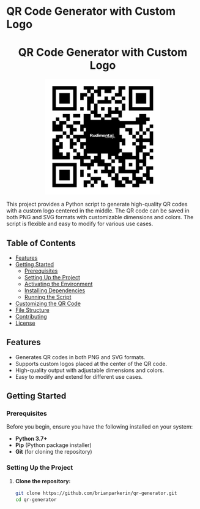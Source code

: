 # QR Code Generator with Custom Logo

<div align="center">
  <h1>QR Code Generator with Custom Logo</h1>
  <img src="./assets/RudimentalQR_with_logo.png" alt="Rudimental QR Code" width="300"/>
</div>

This project provides a Python script to generate high-quality QR codes with a custom logo centered in the middle. The QR code can be saved in both PNG and SVG formats with customizable dimensions and colors. The script is flexible and easy to modify for various use cases.

## Table of Contents

- [Features](#features)
- [Getting Started](#getting-started)
  - [Prerequisites](#prerequisites)
  - [Setting Up the Project](#setting-up-the-project)
  - [Activating the Environment](#activating-the-environment)
  - [Installing Dependencies](#installing-dependencies)
  - [Running the Script](#running-the-script)
- [Customizing the QR Code](#customizing-the-qr-code)
- [File Structure](#file-structure)
- [Contributing](#contributing)
- [License](#license)

## Features

- Generates QR codes in both PNG and SVG formats.
- Supports custom logos placed at the center of the QR code.
- High-quality output with adjustable dimensions and colors.
- Easy to modify and extend for different use cases.

## Getting Started

### Prerequisites

Before you begin, ensure you have the following installed on your system:

- **Python 3.7+**
- **Pip** (Python package installer)
- **Git** (for cloning the repository)

### Setting Up the Project

1. **Clone the repository:**

   ```bash
   git clone https://github.com/brianparkerin/qr-generator.git
   cd qr-generator

